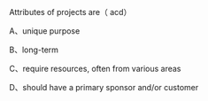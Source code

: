 Attributes of projects are（ acd）

A、unique purpose

B、long-term

C、require resources, often from various areas

D、should have a primary sponsor and/or customer

